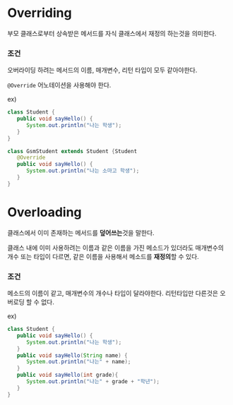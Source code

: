 # Overriding

부모 클래스로부터 상속받은 메서드를 자식 클래스에서 재정의 하는것을 의미한다.

### 조건
오버라이딩 하려는 메서드의 이름, 매개변수, 리턴 타입이 모두 같아야한다.

`@Override` 어노테이션을 사용해야 한다.

ex)
```java
class Student {
   public void sayHello() {
      System.out.println("나는 학생");
   }
}

class GsmStudent extends Student {Student
   @Override
   public void sayHello() {
      System.out.println("나는 소마고 학생");
   }
}
```

# Overloading

클래스에서 이미 존재하는 메서드를 **덮어쓰는**것을 말한다.

클래스 내에 이미 사용하려는 이름과 같은 이름을 가진 메소드가 있더라도 매개변수의 개수 또는 타입이 다르면, 같은 이름을 사용해서 메소드를 **재정의**할 수 있다.

### 조건

메소드의 이름이 같고, 매개변수의 개수나 타입이 달라야한다.
리턴타입만 다른것은 오버로딩 할 수 없다.

ex)
```java
class Student {
   public void sayHello() {
      System.out.println("나는 학생");
   }
   public void sayHello(String name) {
      System.out.println("나는" + name);
   }
   public void sayHello(int grade){
      System.out.println("나는" + grade + "학년");
   }
}
```
